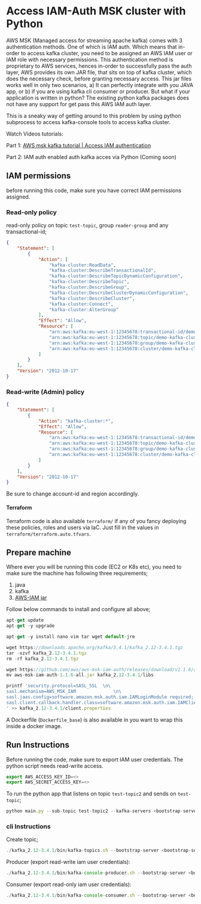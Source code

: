 # Access IAM-Auth MSK cluster with Python

AWS MSK (Managed access for streaming apache kafka) comes with 3 authentication methods. One of which is IAM auth. 
Which means that in-order to access kafka cluster, you need to be assigned an AWS IAM user or IAM role with necessary permissions. 
This authentication method is proprietary to AWS services, hences in-order to successfully pass the auth layer, 
AWS provides its own JAR file, that sits on top of kafka cluster, which does the necessary check, before granting necessary access. 
This jar files works well in only two scenarios, a) It can perfectly integrate with you JAVA app, or 
b) if you are using kafka cli consumer or producer. 
But what if your application is written in python? The existing python kafka packages does not have any support for 
get pass this AWS IAM auth layer.  

This is a sneaky way of getting around to this problem by using python subprocess to access kafka-console tools to access 
kafka cluster. 

Watch Videos tutorials:

Part 1: [AWS msk kafka tutorial | Access IAM authentication](https://youtu.be/r12HYxWAJLo) 

Part 2: IAM auth enabled auth kafka acces via Python (Coming soon) 

## IAM permissions
before running this code, make sure you have correct IAM permissions assigned. 
### Read-only policy
read-only policy on topic `test-topic`, group `reader-group` and any transactional-id;
```json
{
    "Statement": [
        {
            "Action": [
                "kafka-cluster:ReadData",
                "kafka-cluster:DescribeTransactionalId",
                "kafka-cluster:DescribeTopicDynamicConfiguration",
                "kafka-cluster:DescribeTopic",
                "kafka-cluster:DescribeGroup",
                "kafka-cluster:DescribeClusterDynamicConfiguration",
                "kafka-cluster:DescribeCluster",
                "kafka-cluster:Connect",
                "kafka-cluster:AlterGroup"
            ],
            "Effect": "Allow",
            "Resource": [
                "arn:aws:kafka:eu-west-1:12345678:transactional-id/demo-kafka-cluster/*/*",
                "arn:aws:kafka:eu-west-1:12345678:topic/demo-kafka-cluster/*/test-topic",
                "arn:aws:kafka:eu-west-1:12345678:group/demo-kafka-cluster/*/reader-group*",
                "arn:aws:kafka:eu-west-1:12345678:cluster/demo-kafka-cluster/*"
            ]
        }
    ],
    "Version": "2012-10-17"
}
```

### Read-write (Admin) policy

```json
{
    "Statement": [
        {
            "Action": "kafka-cluster:*",
            "Effect": "Allow",
            "Resource": [
                "arn:aws:kafka:eu-west-1:12345678:transactional-id/demo-kafka-cluster/*/*",
                "arn:aws:kafka:eu-west-1:12345678:topic/demo-kafka-cluster/*/*",
                "arn:aws:kafka:eu-west-1:12345678:group/demo-kafka-cluster/*/*",
                "arn:aws:kafka:eu-west-1:12345678:cluster/demo-kafka-cluster/*"
            ]
        }
    ],
    "Version": "2012-10-17"
}
```

Be sure to change account-id and region accordingly.

#### Terraform

Terraform code is also available `terraform/` if any of you fancy deploying these policies, roles and users via IaC. Just fill in the
values in `terraform/terraform.auto.tfvars`.

## Prepare machine
Where ever you will be running this code (EC2 or K8s etc), you need to make sure the machine has following three requirements;
1. java
2. kafka
3. [AWS-IAM jar](https://github.com/aws/aws-msk-iam-auth)

Follow below commands to install and configure all above;
```js
apt-get update
apt-get -y upgrade

apt-get -y install nano vim tar wget default-jre

wget https://downloads.apache.org/kafka/3.4.1/kafka_2.12-3.4.1.tgz
tar -xzvf kafka_2.12-3.4.1.tgz
rm -rf kafka_2.12-3.4.1.tgz

wget https://github.com/aws/aws-msk-iam-auth/releases/download/v1.1.6/aws-msk-iam-auth-1.1.6-all.jar
mv aws-msk-iam-auth-1.1.6-all.jar kafka_2.12-3.4.1/libs

printf 'security.protocol=SASL_SSL  \n\
sasl.mechanism=AWS_MSK_IAM              \n\
sasl.jaas.config=software.amazon.msk.auth.iam.IAMLoginModule required;    \n\
sasl.client.callback.handler.class=software.amazon.msk.auth.iam.IAMClientCallbackHandler \
' >> kafka_2.12-3.4.1/client.properties
```

A Dockerfile (`Dockerfile_base`) is also available in you want to wrap this inside a docker image. 

## Run Instructions

Before running the code, make sure to export IAM user credentials. The python script needs read-write access.
```js
export AWS_ACCESS_KEY_ID=<>
export AWS_SECRET_ACCESS_KEY=<>
```

To run the python app that listens on topic `test-topic2` and sends on `test-topic`;

```js
python main.py --sub-topic test-topic2 --kafka-servers <bootstrap-servers> --pub-topic test-topic --configs kafka_2.12-3.4.1/client.properties
```

### cli Instructions

Create topic;
```js
./kafka_2.12-3.4.1/bin/kafka-topics.sh --bootstrap-server <bootstrap-servers> --replication-factor 2 --partition 1 --topic <topic-name> --command-config ./kafka_2.12-3.4.1/client.properties
```

Producer (export read-write iam user credentials):
```js
./kafka_2.12-3.4.1/bin/kafka-console-producer.sh --bootstrap-server <bootstrap-servers> --topic test-topic2 --producer.config kafka_2.12-3.4.1/client.properties
```

Consumer (export read-only iam user credentials):
```js
./kafka_2.12-3.4.1/bin/kafka-console-consumer.sh --bootstrap-server <bootstrap-servers> --topic test-topic --consumer.config kafka_2.12-3.4.1/client.properties --group reader-group
```
